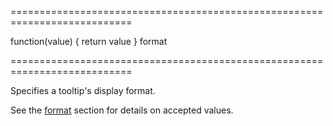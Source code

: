 <!--**
/*-------------------------------------------
    Auto-generated file. Do not modify.
-------------------------------------------

**-->
===========================================================================
<!--default-->function(value) { return value }<!--/default-->
<!--type-->format<!--/type-->
===========================================================================

<!--shortDescription-->
Specifies a tooltip's display format.
<!--/shortDescription-->

<!--fullDescription-->
See the [format](/Documentation/ApiReference/Common/Object_Structures/format/) section for details on accepted values. 
<!--/fullDescription-->
